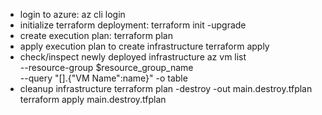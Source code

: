 - login to azure:
    az cli login
- initialize terraform deployment:
    terraform init -upgrade
- create execution plan:
    terraform plan
- apply execution plan to create infrastructure
    terraform apply
- check/inspect newly deployed infrastructure
    az vm list \
    --resource-group $resource_group_name \
    --query "[].{\"VM Name\":name}" -o table
- cleanup infrastructure
    terraform plan -destroy -out main.destroy.tfplan
    terraform apply main.destroy.tfplan